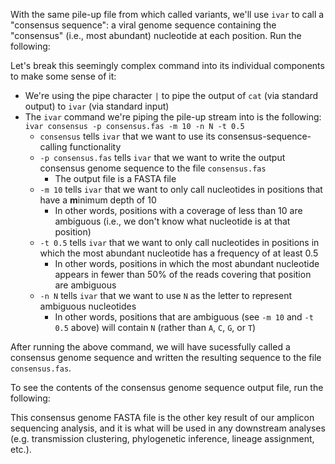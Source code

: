 <script>
import Link from "components/Link.svelte";
import Execute from "components/Execute.svelte";
</script>

With the same pile-up file from which called variants, we'll use `ivar` to call a "consensus sequence": a viral genome sequence containing the "consensus" (i.e., most abundant) nucleotide at each position. Run the following:

<Execute command="cat pileup.txt | \ ivar consensus \ -p consensus.fas \ -m 10 -t 0.5 -n N" />

Let's break this seemingly complex command into its individual components to make some sense of it:

- We're using the pipe character `|` to pipe the output of `cat` (via standard output) to `ivar` (via standard input)
- The `ivar` command we're piping the pile-up stream into is the following: `ivar consensus -p consensus.fas -m 10 -n N -t 0.5`
  - `consensus` tells `ivar` that we want to use its consensus-sequence-calling functionality
  - `-p consensus.fas` tells `ivar` that we want to write the output consensus genome sequence to the file `consensus.fas`
    - The output file is a FASTA file
  - `-m 10` tells `ivar` that we want to only call nucleotides in positions that have a **m**inimum depth of 10
    - In other words, positions with a coverage of less than 10 are ambiguous (i.e., we don't know what nucleotide is at that position)
  - `-t 0.5` tells `ivar` that we want to only call nucleotides in positions in which the most abundant nucleotide has a frequency of at least 0.5
    - In other words, positions in which the most abundant nucleotide appears in fewer than 50% of the reads covering that position are ambiguous
  - `-n N` tells `ivar` that we want to use `N` as the letter to represent ambiguous nucleotides
    - In other words, positions that are ambiguous (see `-m 10` and `-t 0.5` above) will contain `N` (rather than `A`, `C`, `G`, or `T`)

After running the above command, we will have sucessfully called a consensus genome sequence and written the resulting sequence to the file `consensus.fas`.

To see the contents of the consensus genome sequence output file, run the following:

<Execute command="cat consensus.fas" />

This consensus genome FASTA file is the other key result of our amplicon sequencing analysis, and it is what will be used in any downstream analyses (e.g. transmission clustering, phylogenetic inference, lineage assignment, etc.).

